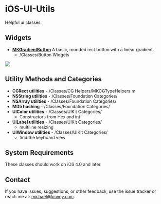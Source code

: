 iOS-UI-Utils
============

Helpful ui classes.

## Widgets
* **[MKGradientButton](https://github.com/mikekatz/iOS-UI-Utils/tree/master/Classes/Button%20Widgets)** A basic, rounded rect button with a linear gradient. 
   * /Classes/Button Widgets

![](https://raw.github.com/mikekatz/iOS-UI-Utils/master/doc/mkgradientbuttons.png)

## Utility Methods and Categories
* **CGRect utilities** - /Classes/CG Helpers/MKCGTypeHelpers.m
* **NSString utilities** - /Classes/Foundation Categories/
* **NSArray utilities** - /Classes/Foundation Categories/
* **MD5 hashing** - /Classes/Foundation Categories/
* **UIColor utilities** - /Classes/UIKit Categories/
    * Constructors from Hex and int 
* **UILabel utilities** - /Classes/UIKit Categories/    
    * multiline resizing
* **UIWindow utilities** - /Classes/UIKit Categories/  
    * find the keyboard view 

## System Requirements
These classes should work on iOS 4.0 and later. 

## Contact
If you have issues, suggestions, or other feedback, use the issue tracker or reach me at: michael@kinvey.com. 